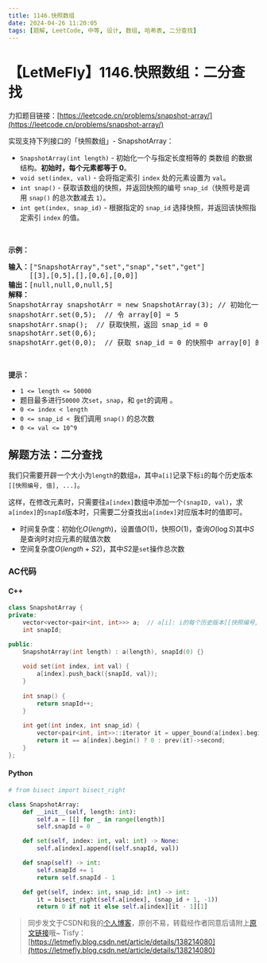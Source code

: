 ```yaml
---
title: 1146.快照数组
date: 2024-04-26 11:20:05
tags: [题解, LeetCode, 中等, 设计, 数组, 哈希表, 二分查找]
---
```


# 【LetMeFly】1146.快照数组：二分查找

力扣题目链接：[https://leetcode.cn/problems/snapshot-array/](https://leetcode.cn/problems/snapshot-array/)

<p>实现支持下列接口的「快照数组」-&nbsp;SnapshotArray：</p>

<ul>
	<li><code>SnapshotArray(int length)</code>&nbsp;- 初始化一个与指定长度相等的 类数组 的数据结构。<strong>初始时，每个元素都等于</strong><strong>&nbsp;0</strong>。</li>
	<li><code>void set(index, val)</code>&nbsp;- 会将指定索引&nbsp;<code>index</code>&nbsp;处的元素设置为&nbsp;<code>val</code>。</li>
	<li><code>int snap()</code>&nbsp;- 获取该数组的快照，并返回快照的编号&nbsp;<code>snap_id</code>（快照号是调用&nbsp;<code>snap()</code>&nbsp;的总次数减去&nbsp;<code>1</code>）。</li>
	<li><code>int get(index, snap_id)</code>&nbsp;- 根据指定的&nbsp;<code>snap_id</code>&nbsp;选择快照，并返回该快照指定索引 <code>index</code>&nbsp;的值。</li>
</ul>

<p>&nbsp;</p>

<p><strong>示例：</strong></p>

<pre><strong>输入：</strong>[&quot;SnapshotArray&quot;,&quot;set&quot;,&quot;snap&quot;,&quot;set&quot;,&quot;get&quot;]
     [[3],[0,5],[],[0,6],[0,0]]
<strong>输出：</strong>[null,null,0,null,5]
<strong>解释：
</strong>SnapshotArray snapshotArr = new SnapshotArray(3); // 初始化一个长度为 3 的快照数组
snapshotArr.set(0,5);  // 令 array[0] = 5
snapshotArr.snap();  // 获取快照，返回 snap_id = 0
snapshotArr.set(0,6);
snapshotArr.get(0,0);  // 获取 snap_id = 0 的快照中 array[0] 的值，返回 5</pre>

<p>&nbsp;</p>

<p><strong>提示：</strong></p>

<ul>
	<li><code>1 &lt;= length&nbsp;&lt;= 50000</code></li>
	<li>题目最多进行<code>50000</code> 次<code>set</code>，<code>snap</code>，和&nbsp;<code>get</code>的调用 。</li>
	<li><code>0 &lt;= index&nbsp;&lt;&nbsp;length</code></li>
	<li><code>0 &lt;=&nbsp;snap_id &lt;&nbsp;</code>我们调用&nbsp;<code>snap()</code>&nbsp;的总次数</li>
	<li><code>0 &lt;=&nbsp;val &lt;= 10^9</code></li>
</ul>


    
## 解题方法：二分查找

我们只需要开辟一个大小为```length```的数组```a```，其中```a[i]```记录下标```i```的每个历史版本```[[快照编号, 值], ...]```。

这样，在修改元素时，只需要往```a[index]```数组中添加一个```(snapID, val)```，求```a[index]```的```snapId```版本时，只需要二分查找出```a[index]```对应版本时的值即可。

+ 时间复杂度：初始化$O(length)$，设置值$O(1)$，快照$O(1)$，查询$O(\log S)$其中$S$是查询时对应元素的赋值次数
+ 空间复杂度$O(length + S2)$，其中$S2$是```set```操作总次数

### AC代码

#### C++

```cpp
class SnapshotArray {
private:
    vector<vector<pair<int, int>>> a;  // a[i]: i的每个历史版本[[快照编号, 值], ...]
    int snapId;

public:
    SnapshotArray(int length) : a(length), snapId(0) {}
    
    void set(int index, int val) {
        a[index].push_back({snapId, val});
    }
    
    int snap() {
        return snapId++;
    }
    
    int get(int index, int snap_id) {
        vector<pair<int, int>>::iterator it = upper_bound(a[index].begin(), a[index].end(), pair<int, int>{snap_id + 1, -1});
        return it == a[index].begin() ? 0 : prev(it)->second;
    }
};
```

#### Python

```python
# from bisect import bisect_right

class SnapshotArray:
    def __init__(self, length: int):
        self.a = [[] for _ in range(length)]
        self.snapId = 0

    def set(self, index: int, val: int) -> None:
        self.a[index].append((self.snapId, val))

    def snap(self) -> int:
        self.snapId += 1
        return self.snapId - 1

    def get(self, index: int, snap_id: int) -> int:
        it = bisect_right(self.a[index], (snap_id + 1, -1))
        return 0 if not it else self.a[index][it - 1][1]
```

> 同步发文于CSDN和我的[个人博客](https://blog.letmefly.xyz/)，原创不易，转载经作者同意后请附上[原文链接](https://blog.letmefly.xyz/2024/04/26/LeetCode%201146.%E5%BF%AB%E7%85%A7%E6%95%B0%E7%BB%84/)哦~
> Tisfy：[https://letmefly.blog.csdn.net/article/details/138214080](https://letmefly.blog.csdn.net/article/details/138214080)
